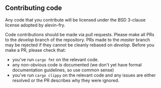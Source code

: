 ## Contributing code

Any code that you contribute will be licensed under the BSD 3-clause license adopted by alevin-fry.

Code contributions should be made via pull requests.  Please make all PRs to the _develop_ branch 
of the repository.  PRs made to the _master_ branch may be rejected if they cannot be cleanly rebased 
on _develop_.  Before you make a PR, please check that:

 * you've run `cargo fmt` on the relevant code.
 * any non-obvious code is documented (we don't yet have formal documentation guidelines, so use common sense)
 * you've run `cargo clippy` on the relevant code and any issues are either resolved or the PR describes why they were ignored.
 

